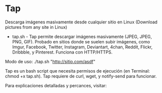 # Tap
Descarga imágenes masivamente desde cualquier sitio en Linux (Download pictures from any site in Linux)

<ul>
<li>tap.sh - Tap permite descargar imágenes masivamente (JPEG, JPEG, PNG, GIF). Probado en sitios donde se suelen subir imágenes,  como Imgur, Facebook, Twitter, Instagram,
Deviantart, 4chan, Reddit, Flickr, Dribbble, y Pinterest. Funciona con HTTP/HTTPS.</li>
</ul>

Modo de uso: ./tap.sh "http://sitio.com/asdf"

Tap es un bash script que necesita permisos de ejecución (en Terminal: chmod +x tap.sh). Tap requiere de curl, wget, y notify-send para funcionar.

Para explicaciones detalladas y percances, visitar: 
